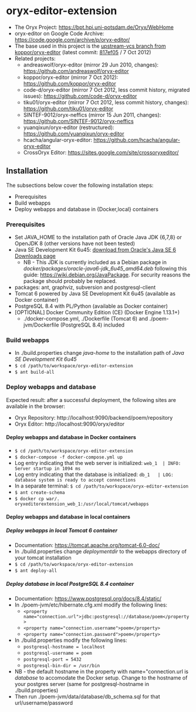 # oryx-editor-extension
* The Oryx Project: https://bpt.hpi.uni-potsdam.de/Oryx/WebHome
* oryx-editor on Google Code Archive: https://code.google.com/archive/p/oryx-editor/
* The base used in this project is the [upstream-vcs branch from koppor/oryx-editor](https://github.com/koppor/oryx-editor/tree/upstream-vcs) (latest commit: [817ef05](https://github.com/koppor/oryx-editor/commit/817ef053c09152dc87ebfa8d741410244d0ad585) / 7 Oct 2012)
* Related projects:
    * andreaswolf/oryx-editor (mirror  29 Jun 2010, changes): https://github.com/andreaswolf/oryx-editor
    * koppor/oryx-editor (mirror 7 Oct 2012): https://github.com/koppor/oryx-editor
    * code-d/oryx-editor (mirror 7 Oct 2012, less commit history, migrated issues): https://github.com/code-d/oryx-editor
    * tiku01/oryx-editor (mirror 7 Oct 2012, less commit history, changes): https://github.com/tiku01/oryx-editor
    * SINTEF-9012/oryx-neffics (mirror 15 Jun 2011, changes): https://github.com/SINTEF-9012/oryx-neffics
    * yuanqixun/oryx-editor (restructured): https://github.com/yuanqixun/oryx-editor
    * hcacha/angular-oryx-editor: https://github.com/hcacha/angular-oryx-editor
    * CrossOryx Editor: https://sites.google.com/site/crossoryxeditor/


## Installation
The subsections below cover the following installation steps:
* Prerequisites
* Build webapps
* Deploy webapps and database in {Docker,local} containers

### Prerequisites
* Set JAVA_HOME to the installation path of Oracle Java JDK {6,7,8} or OpenJDK 8 (other versions have not been tested)
* Java SE Development Kit 6u45: [download from Oracle's Java SE 6 Downloads page](http://www.oracle.com/technetwork/java/javase/downloads/java-archive-downloads-javase6-419409.html)
    * NB - This JDK is currently included as a Debian package in *docker/packages/oracle-java6-jdk_6u45_amd64.deb* following this guide: https://wiki.debian.org/JavaPackage. For security reasons the package should probably be replaced.
* packages: ant, graphviz, subversion and postgresql-client
* Tomcat 6 powered by Java SE Development Kit 6u45 (available as Docker container)
* PostgreSQL 8.4 with PL/Python (available as Docker container)
* [OPTIONAL] Docker Community Edition (CE) (Docker Engine 1.13.1+)
    * ./docker-compose.yml, ./Dockerfile (Tomcat 6) and ./poem-jvm/Dockerfile (PostgreSQL 8.4) included

### Build webapps
* In ./build.properties change *java-home* to the installation path of *Java SE Development Kit 6u45*
* `$ cd /path/to/workspace/oryx-editor-extension`
* `$ ant build-all`

### Deploy webapps and database
Expected result: after a successful deployment, the following sites are available in the browser:
* Oryx Repository: http://localhost:9090/backend/poem/repository
* Oryx Editor: http://localhost:9090/oryx/editor

#### Deploy webapps and database in Docker containers
* `$ cd /path/to/workspace/oryx-editor-extension`
* `$ docker-compose -f docker-compose.yml up`
* Log entry indicating that the web server is initialized: `web_1  | INFO: Server startup in 1094 ms`
* Log entry indicating that the database is initialized: `db_1   | LOG:  database system is ready to accept connections`
* In a separate terminal: `$ cd /path/to/workspace/oryx-editor-extension`
* `$ ant create-schema`
* `$ docker cp war/. oryxeditorextension_web_1:/usr/local/tomcat/webapps`

#### Deploy webapps and database in local containers
##### Deploy webapps in local Tomcat 6 container
* Documentation: https://tomcat.apache.org/tomcat-6.0-doc/
* In ./build.properties change *deploymentdir* to the webapps directory of your tomcat installation
* `$ cd /path/to/workspace/oryx-editor-extension`
* `$ ant deploy-all`

##### Deploy database in local PostgreSQL 8.4 container
* Documentation: https://www.postgresql.org/docs/8.4/static/
* In ./poem-jvm/etc/hibernate.cfg.xml modify the following lines:
    * `<property name="connection.url">jdbc:postgresql://database/poem</property>`
    * `<property name="connection.username">poem</property>`
    * `<property name="connection.password">poem</property>`
* In ./build.properties modify the following lines:
    * `postgresql-hostname = localhost`
    * `postgresql-username = poem`
    * `postgresql-port = 5432`
    * `postgresql-bin-dir = /usr/bin`
* NB - the default hostname in the property with name="connection.url is *database* to accomodate the Docker setup. Change to the hostname of your postgres server (same for postgresql-hostname in ./build.properties)
* Then run ./poem-jvm/data/database/db_schema.sql for that url/username/password
